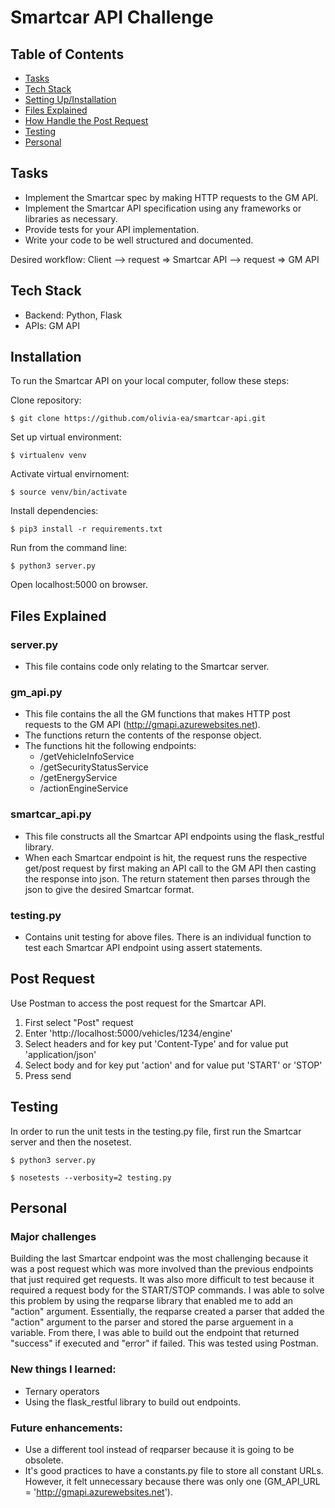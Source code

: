 # Smartcar API Challenge

## Table of Contents
* [Tasks](#tasks)
* [Tech Stack](#tech-stack) 
* [Setting Up/Installation](#installation)
* [Files Explained](#files-explained)
* [How Handle the Post Request](#post-request)
* [Testing](#testing)
* [Personal](#personal)

## Tasks
* Implement the Smartcar spec by making HTTP requests to the GM API.
* Implement the Smartcar API specification using any frameworks or libraries as necessary.
* Provide tests for your API implementation.
* Write your code to be well structured and documented.

Desired workflow: 
Client --> request => Smartcar API --> request => GM API

## Tech Stack
* Backend: Python, Flask
* APIs: GM API

## Installation 

To run the Smartcar API on your local computer, follow these steps:

Clone repository: 
```
$ git clone https://github.com/olivia-ea/smartcar-api.git
```

Set up virtual environment: 

```
$ virtualenv venv
```

Activate virtual envirnoment:
```
$ source venv/bin/activate
```

Install dependencies:
```
$ pip3 install -r requirements.txt
```

Run from the command line:
```
$ python3 server.py
```

Open localhost:5000 on browser. 


## Files Explained
### server.py
* This file contains code only relating to the Smartcar server.

### gm_api.py
* This file contains the all the GM functions that makes HTTP post requests to the GM API (http://gmapi.azurewebsites.net). 
* The functions return the contents of the response object.
* The functions hit the following endpoints: 
    * /getVehicleInfoService
    * /getSecurityStatusService
    * /getEnergyService
    * /actionEngineService  

### smartcar_api.py
* This file constructs all the Smartcar API endpoints using the flask_restful library. 
* When each Smartcar endpoint is hit, the request runs the respective get/post request by first making an API call to the GM API then casting the response into json. The return statement then parses through the json to give the desired Smartcar format. 

### testing.py
* Contains unit testing for above files. There is an individual function to test each Smartcar API endpoint using assert statements.

## Post Request

Use Postman to access the post request for the Smartcar API. 

1. First select "Post" request
2. Enter 'http://localhost:5000/vehicles/1234/engine'
3. Select headers and for key put 'Content-Type' and for value put 'application/json'
4. Select body and for key put 'action' and for value put 'START' or 'STOP'
5. Press send

## Testing

In order to run the unit tests in the testing.py file, first run the Smartcar server and then the nosetest.

```
$ python3 server.py
```

```
$ nosetests --verbosity=2 testing.py
```

## Personal 

### Major challenges
Building the last Smartcar endpoint was the most challenging because it was a post request which was more involved than the previous endpoints that just required get requests. It was also more difficult to test because it required a request body for the START/STOP commands. I was able to solve this problem by using the reqparse library that enabled me to add an "action" argument. Essentially, the reqparse created a parser that added the "action" argument to the parser and stored the parse arguement in a variable.  From there, I was able to build out the endpoint that returned "success" if executed and "error" if failed. This was tested using Postman. 


### New things I learned:
* Ternary operators
* Using the flask_restful library to build out endpoints.


### Future enhancements:
* Use a different tool instead of reqparser because it is going to be obsolete.
* It's good practices to have a constants.py file to store all constant URLs. However, it felt unnecessary because there was only one (GM_API_URL = 'http://gmapi.azurewebsites.net').






